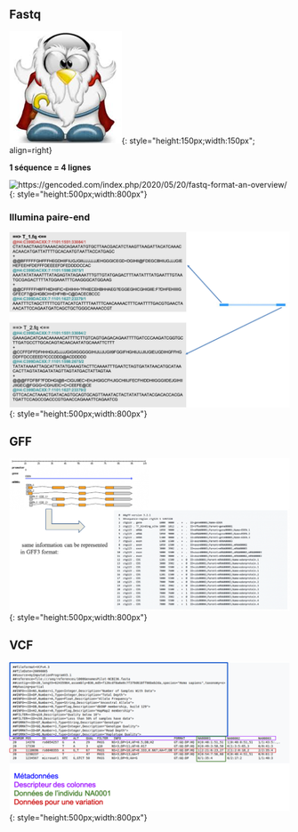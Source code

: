 ## Fastq


![](img/pinguin_old.png){: style="height:150px;width:150px"; align=right}

**1 séquence = 4 lignes**

![https://gencoded.com/index.php/2020/05/20/fastq-format-an-overview/
](img/format_fastq.png){: style="height:500px;width:800px"}

### Illumina paire-end  

![](img/format_paired_end.png){: style="height:500px;width:800px"}

## GFF

![](img/format_gff.png){: style="height:500px;width:800px"}

## VCF

![](img/format_vcf.png){: style="height:500px;width:800px"}